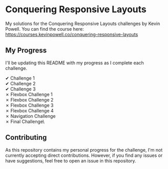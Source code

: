 # Conquering Responsive Layouts

My solutions for the Conquering Responsive Layouts challenges by Kevin Powell. You can find the course here: https://courses.kevinpowell.co/conquering-responsive-layouts

## My Progress

I'll be updating this README with my progress as I complete each challenge.

&#x2714; Challenge 1\
&#x2714; Challenge 2\
&#x2714; Challenge 3\
&#x2717; Flexbox Challenge 1\
&#x2717; Flexbox Challenge 2\
&#x2717; Flexbox Challenge 3\
&#x2717; Flexbox Challenge 4\
&#x2717; Navigation Challenge\
&#x2717; Final Challenge\

## Contributing

As this repository contains my personal progress for the challenge, I'm not currently accepting direct contributions. However, if you find any issues or have suggestions, feel free to open an issue in this repository.
